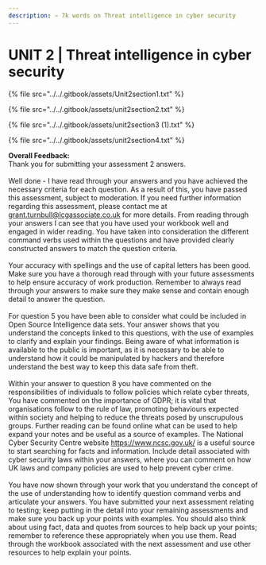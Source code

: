 ```yaml
---
description: ∼ 7k words on Threat intelligence in cyber security
---
```


# UNIT 2 | Threat intelligence in cyber security

{% file src="../../.gitbook/assets/Unit2section1.txt" %}

{% file src="../../.gitbook/assets/unit2section2.txt" %}

{% file src="../../.gitbook/assets/unit2section3 (1).txt" %}

{% file src="../../.gitbook/assets/unit2section4.txt" %}

**Overall Feedback:**\
Thank you for submitting your assessment 2 answers.\
\
Well done - I have read through your answers and you have achieved the necessary criteria for each question. As a result of this, you have passed this assessment, subject to moderation. If you need further information regarding this assessment, please contact me at grant.turnbull@lcgassociate.co.uk for more details. From reading through your answers I can see that you have used your workbook well and engaged in wider reading. You have taken into consideration the different command verbs used within the questions and have provided clearly constructed answers to match the question criteria.\
\
Your accuracy with spellings and the use of capital letters has been good. Make sure you have a thorough read through with your future assessments to help ensure accuracy of work production. Remember to always read through your answers to make sure they make sense and contain enough detail to answer the question.\
\
For question 5 you have been able to consider what could be included in Open Source Intelligence data sets.  Your answer shows that you understand the concepts linked to this questions, with the use of examples to clarify and explain your findings.  Being aware of what information is available to the public is important, as it is necessary to be able to understand how it could be manipulated by hackers and therefore understand the best way to keep this data safe from theft.  \
\
Within your answer to question 8 you have commented on the responsibilities of individuals to follow policies which relate cyber threats,  You have commented on the importance of GDPR; it is vital that organisations follow to the rule of law, promoting behaviours expected within society and helping to reduce the threats posed by unscrupulous groups. Further reading can be found online what can be used to help expand your notes and be useful as a source of examples.  The National Cyber Security Centre website https://www.ncsc.gov.uk/ is a useful source to start searching for facts and information.  Include detail associated with cyber security laws within your answers, where you can comment on how UK laws and company policies are used to help prevent cyber crime.\
\
You have now shown through your work that you understand the concept of the use of understanding how to identify question command verbs and articulate your answers.  You have submitted your next assessment relating to testing; keep putting in the detail into your remaining assessments and make sure you back up your points with examples.  You should also think about using fact, data and quotes from sources to help back up your points; remember to reference these appropriately when you use them. Read through the workbook associated with the next assessment and use other resources to help explain your points.
